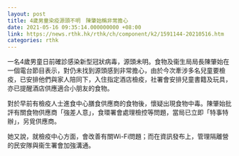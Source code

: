```yaml
---
layout: post
title: 4歲男童染疫源頭不明　陳肇始稱非常擔心
date: 2021-05-16 09:35:14.000000000 +08:00
link: https://news.rthk.hk/rthk/ch/component/k2/1591144-20210516.htm
categories: rthk
---
```


一名4歲男童日前確診感染新型冠狀病毒，源頭未明。食物及衞生局局長陳肇始在一個電台節目表示，對仍未找到源頭感到非常擔心，由於今次牽涉多名兒童要檢疫，已安排他們與家人陪同下，入住指定酒店檢疫，社署會安排兒童書籍及玩具，亦已提醒酒店供應適合小朋友的食物。

對於早前有檢疫人士進食中心膳食供應商的食物後，懷疑出現食物中毒。陳肇始批評有關食物供應商「強差人意」，食環署會處理檢控等問題，當局已立即「特事特辦」，另覓供應商。

她又說，就檢疫中心方面，會改善有關Wi-Fi問題；而在資訊發布上，管理隔離營的民安隊與衞生署會加強溝通。
